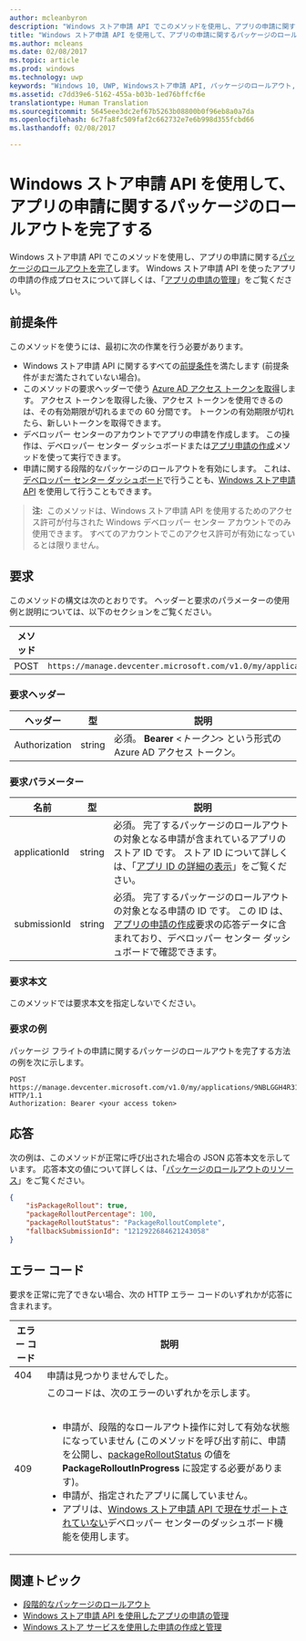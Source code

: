 ```yaml
---
author: mcleanbyron
description: "Windows ストア申請 API でこのメソッドを使用し、アプリの申請に関するパッケージのロールアウトを完了します。"
title: "Windows ストア申請 API を使用して、アプリの申請に関するパッケージのロールアウトを完了する"
ms.author: mcleans
ms.date: 02/08/2017
ms.topic: article
ms.prod: windows
ms.technology: uwp
keywords: "Windows 10, UWP, Windowsストア申請 API, パッケージのロールアウト, アプリの申請, 最終処理"
ms.assetid: c7dd39e6-5162-455a-b03b-1ed76bffcf6e
translationtype: Human Translation
ms.sourcegitcommit: 5645eee3dc2ef67b5263b08800b0f96eb8a0a7da
ms.openlocfilehash: 6c7fa8fc509faf2c662732e7e6b998d355fcbd66
ms.lasthandoff: 02/08/2017

---
```


# <a name="finalize-the-package-rollout-for-an-app-submission-using-the-windows-store-submission-api"></a>Windows ストア申請 API を使用して、アプリの申請に関するパッケージのロールアウトを完了する


Windows ストア申請 API でこのメソッドを使用し、アプリの申請に関する[パッケージのロールアウトを完了](../publish/gradual-package-rollout.md#completing-the-rollout)します。 Windows ストア申請 API を使ったアプリの申請の作成プロセスについて詳しくは、「[アプリの申請の管理](manage-app-submissions.md)」をご覧ください。

## <a name="prerequisites"></a>前提条件

このメソッドを使うには、最初に次の作業を行う必要があります。

* Windows ストア申請 API に関するすべての[前提条件](create-and-manage-submissions-using-windows-store-services.md#prerequisites)を満たします (前提条件がまだ満たされていない場合)。
* このメソッドの要求ヘッダーで使う [Azure AD アクセス トークンを取得](create-and-manage-submissions-using-windows-store-services.md#obtain-an-azure-ad-access-token)します。 アクセス トークンを取得した後、アクセス トークンを使用できるのは、その有効期限が切れるまでの 60 分間です。 トークンの有効期限が切れたら、新しいトークンを取得できます。
* デベロッパー センターのアカウントでアプリの申請を作成します。 この操作は、デベロッパー センター ダッシュボードまたは[アプリ申請の作成](create-an-app-submission.md)メソッドを使って実行できます。
* 申請に関する段階的なパッケージのロールアウトを有効にします。 これは、[デベロッパー センター ダッシュボード](../publish/gradual-package-rollout.md)で行うことも、[Windows ストア申請 API](manage-app-submissions.md#manage-gradual-package-rollout) を使用して行うこともできます。

>**注:**&nbsp;&nbsp;このメソッドは、Windows ストア申請 API を使用するためのアクセス許可が付与された Windows デベロッパー センター アカウントでのみ使用できます。 すべてのアカウントでこのアクセス許可が有効になっているとは限りません。

## <a name="request"></a>要求

このメソッドの構文は次のとおりです。 ヘッダーと要求のパラメーターの使用例と説明については、以下のセクションをご覧ください。

| メソッド | 要求 URI                                                      |
|--------|------------------------------------------------------------------|
| POST   | ```https://manage.devcenter.microsoft.com/v1.0/my/applications/{applicationId}/submissions/{submissionId}/finalizepackagerollout``` |

<span/>
 

### <a name="request-header"></a>要求ヘッダー

| ヘッダー        | 型   | 説明                                                                 |
|---------------|--------|-----------------------------------------------------------------------------|
| Authorization | string | 必須。 **Bearer** &lt;*トークン*&gt; という形式の Azure AD アクセス トークン。 |

<span/>

### <a name="request-parameters"></a>要求パラメーター

| 名前        | 型   | 説明                                                                 |
|---------------|--------|-----------------------------------------------------------------------------|
| applicationId | string | 必須。 完了するパッケージのロールアウトの対象となる申請が含まれているアプリのストア ID です。 ストア ID について詳しくは、「[アプリ ID の詳細の表示](https://msdn.microsoft.com/windows/uwp/publish/view-app-identity-details)」をご覧ください。  |
| submissionId | string | 必須。 完了するパッケージのロールアウトの対象となる申請の ID です。 この ID は、[アプリの申請の作成](create-an-app-submission.md)要求の応答データに含まれており、デベロッパー センター ダッシュボードで確認できます。  |

<span/>

### <a name="request-body"></a>要求本文

このメソッドでは要求本文を指定しないでください。

### <a name="request-example"></a>要求の例

パッケージ フライトの申請に関するパッケージのロールアウトを完了する方法の例を次に示します。

```
POST https://manage.devcenter.microsoft.com/v1.0/my/applications/9NBLGGH4R315/submissions/1152921504621243680/finalizepackagerollout HTTP/1.1
Authorization: Bearer <your access token>
```

## <a name="response"></a>応答

次の例は、このメソッドが正常に呼び出された場合の JSON 応答本文を示しています。 応答本文の値について詳しくは、「[パッケージのロールアウトのリソース](manage-app-submissions.md#package-rollout-object)」をご覧ください。

```json
{
    "isPackageRollout": true,
    "packageRolloutPercentage": 100,
    "packageRolloutStatus": "PackageRolloutComplete",
    "fallbackSubmissionId": "1212922684621243058"
}
```


## <a name="error-codes"></a>エラー コード

要求を正常に完了できない場合、次の HTTP エラー コードのいずれかが応答に含まれます。

| エラー コード |  説明   |
|--------|------------------|
| 404  | 申請は見つかりませんでした。 |
| 409  | このコードは、次のエラーのいずれかを示します。<br/><br/><ul><li>申請が、段階的なロールアウト操作に対して有効な状態になっていません (このメソッドを呼び出す前に、申請を公開し、[packageRolloutStatus](manage-app-submissions.md#package-rollout-object) の値を **PackageRolloutInProgress** に設定する必要があります)。</li><li>申請が、指定されたアプリに属していません。</li><li>アプリは、[Windows ストア申請 API で現在サポートされていない](create-and-manage-submissions-using-windows-store-services.md#not_supported)デベロッパー センターのダッシュボード機能を使用します。</li></ul> |   

<span/>


## <a name="related-topics"></a>関連トピック

* [段階的なパッケージのロールアウト](../publish/gradual-package-rollout.md)
* [Windows ストア申請 API を使用したアプリの申請の管理](manage-app-submissions.md)
* [Windows ストア サービスを使用した申請の作成と管理](create-and-manage-submissions-using-windows-store-services.md)

